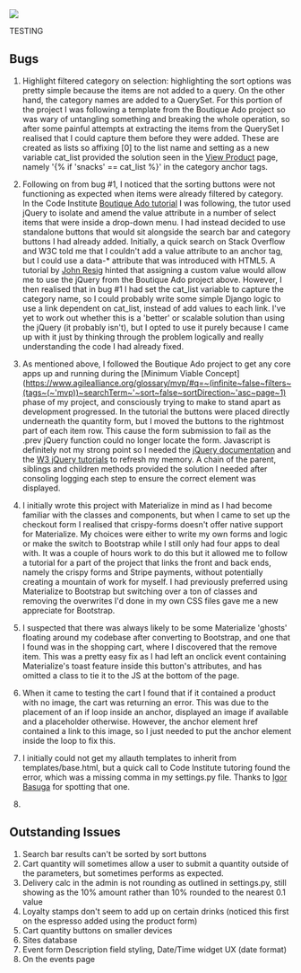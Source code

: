 <img src="#">

TESTING

## Bugs

1. Highlight filtered category on selection: highlighting the sort options was pretty simple because the items are not added to
a query. On the other hand, the category names are added to a QuerySet. For this portion of the project I was following a template
from the Boutique Ado project so was wary of untangling something and breaking the whole operation, so after some painful attempts
at extracting the items from the QuerySet I realised that I could capture them before they were added. These are created as lists
so affixing [0] to the list name and setting as a new variable cat_list provided the solution seen in the 
[View Product](products/templates/view_product.html) page, namely '{% if 'snacks' == cat_list %}' in the category anchor tags.

2. Following on from bug #1, I noticed that the sorting buttons were not functioning as expected when items were already filtered by
category. In the Code Institute 
[Boutique Ado tutorial](https://github.com/ckz8780/boutique_ado_v1/blob/656166307e469630d09e0eb17a0d17daa440e208/products/templates/products/products.html) 
I was following, the tutor used jQuery to isolate and amend the value attribute in a number of select items that were inside a 
drop-down menu. I had instead decided to use standalone buttons that would sit alongside the search bar and category buttons I
had already added. Initially, a quick search on Stack Overflow and W3C told me that I couldn't add a value attribute to an anchor
tag, but I could use a data-* attribute that was introduced with HTML5. A tutorial by 
[John Resig](https://johnresig.com/blog/html-5-data-attributes/) hinted that assigning a custom value would allow me to use the 
jQuery from the Boutique Ado project above. However, I then realised that in bug #1 I had set the cat_list variable to capture the
category name, so I could probably write some simple Django logic to use a link dependent on cat_list, instead of add values to each
link. I've yet to work out whether this is a 'better' or scalable solution than using the jQuery (it probably isn't), but I opted 
to use it purely because I came up with it just by thinking through the problem logically and really understanding the code I had 
already fixed.

3. As mentioned above, I followed the Boutique Ado project to get any core apps up and running during the 
[Minimum Viable Concept](https://www.agilealliance.org/glossary/mvp/#q=~(infinite~false~filters~(tags~(~'mvp))~searchTerm~'~sort~false~sortDirection~'asc~page~1)
 phase of my project, and consciously trying to make to stand apart as development progressed. In the tutorial the buttons were 
 placed directly underneath the quantity form, but I moved the buttons to the  rightmost part of each item row. This cause the 
 form submission to fail as the .prev jQuery function could no longer locate the  form. Javascript is definitely not my strong 
 point so I needed the [jQuery documentation](https://api.jquery.com/siblings/) and the 
 [W3 jQuery tutorials](https://www.w3schools.com/JQuery/jquery_traversing.asp) to refresh my memory. A chain of the parent, 
 siblings and children methods provided the solution I needed after consoling logging each step to ensure the correct element 
 was displayed.

 4. I initially wrote this project with Materialize in mind as I had become familiar with the classes and components, but when I
 came to set up the checkout form I realised that crispy-forms doesn't offer native support for Materialize. My choices were either
 to write my own forms and logic or make the switch to Bootstrap while I still only had four apps to deal with. It was a couple of
 hours work to do this but it allowed me to follow a tutorial for a part of the project that links the front and back ends, namely
 the crispy forms and Stripe payments, without potentially creating a mountain of work for myself. I had previously preferred using
 Materialize to Bootstrap but switching over a ton of classes and removing the overwrites I'd done in my own CSS files gave me a new
 appreciate for Bootstrap.

 5. I suspected that there was always likely to be some Materialize 'ghosts' floating around my codebase after converting to 
 Bootstrap, and one that I found was in the shopping cart, where I discovered that the remove item. This was a pretty easy fix as I 
 had left an onclick event containing Materialize's toast feature inside this button's attributes, and has omitted a class to tie 
 it to the JS at the bottom of the page.

 6. When it came to testing the cart I found that if it contained a product with no image, the cart was returning an error. This was
 due to the placement of an if loop inside an anchor, displayed an image if available and a placeholder otherwise. However, the anchor
 element href contained a link to this image, so I just needed to put the anchor element inside the loop to fix this.

 7. I initially could not get my allauth templates to inherit from templates/base.html, but a quick call to Code Institute tutoring
 found the error, which was a missing comma in my settings.py file. Thanks to [Igor Basuga](https://github.com/bravoalpha79) for
 spotting that one.

 8. 


 ## Outstanding Issues

 1. Search bar results can't be sorted by sort buttons
 2. Cart quantity will sometimes allow a user to submit a quantity outside of the parameters, but sometimes performs as expected.
 3. Delivery calc in the admin is not rounding as outlined in settings.py, still showing as the 10% amount rather than 10% rounded to
 the nearest 0.1 value
 4. Loyalty stamps don't seem to add up on certain drinks (noticed this first on the espresso added using the product form)
 5. Cart quantity buttons on smaller devices
 6. Sites database
 7. Event form Description field styling, Date/Time widget UX (date format)
 8. On the events page 

 